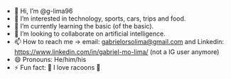 - 👋 Hi, I’m @g-lima96
- 👀 I’m interested in technology, sports, cars, trips and food.
- 🌱 I’m currently learning the basic (of the basic).
- 💞️ I’m looking to collaborate on artificial intelligence.
- 📫 How to reach me -> email: gabrielorsolima@gmail.com and Linkedin: https://www.linkedin.com/in/gabriel-mo-lima/ (not a IG user anymore)
- 😄 Pronouns: He/him/his 
- ⚡ Fun fact: 🦝 I love racoons 🦝
  

<!---
g-lima96/g-lima96 is a ✨ special ✨ repository because its `README.md` (this file) appears on your GitHub profile.
You can click the Preview link to take a look at your changes.
--->
